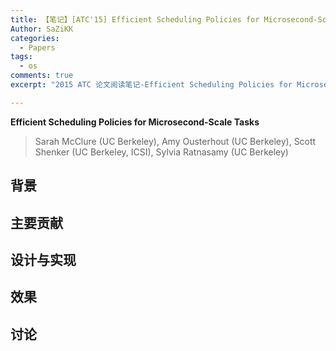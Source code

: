 ```yaml
---
title: 【笔记】[ATC'15] Efficient Scheduling Policies for Microsecond-Scale Tasks
Author: SaZiKK
categories:
  - Papers
tags:
  - os
comments: true
excerpt: "2015 ATC 论文阅读笔记-Efficient Scheduling Policies for Microsecond-Scale Tasks"

---
```


**Efficient Scheduling Policies for Microsecond-Scale Tasks**
> Sarah McClure (UC Berkeley), Amy Ousterhout (UC Berkeley), Scott Shenker (UC Berkeley, ICSI), Sylvia Ratnasamy (UC Berkeley)

## 背景



## 主要贡献


## 设计与实现


## 效果



## 讨论

